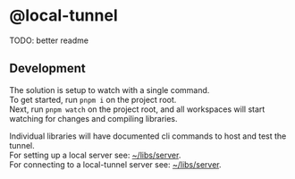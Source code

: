 # @local-tunnel

TODO: better readme

## Development

The solution is setup to watch with a single command.  
To get started, run `pnpm i` on the project root.  
Next, run `pnpm watch` on the project root, and all workspaces will start watching for changes and compiling libraries.  

Individual libraries will have documented cli commands to host and test the tunnel.  
For setting up a local server see: [~/libs/server](./libs/server/Readme.md).  
For connecting to a local-tunnel server see: [~/libs/server](./libs/cli/Readme.md).  

